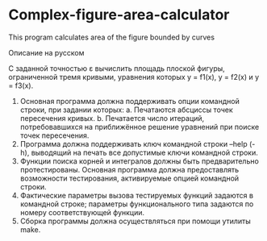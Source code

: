 # Complex-figure-area-calculator
This program calculates area of the figure bounded by curves

Описание на русском

С заданной точностью ε вычислить площадь плоской фигуры, ограниченной тремя кривыми, уравнения которых y = f1(x), y = f2(x) и y = f3(x).

1. Основная программа должна поддерживать опции командной строки, при задании которых:
  a. Печатаются абсциссы точек пересечения кривых.
  b. Печатается число итераций, потребовавшихся на приближённое решение уравнений при поиске точек пересечения.
2. Программа должна поддерживать ключ командной строки –help (-h), выводящий на печать все допустимые ключи командной строки.
3. Функции поиска корней и интегралов должны быть предварительно протестированы. Основная программа должна предоставлять возможности тестирования, активируемые опцией командной строки.
4. Фактические параметры вызова тестируемых функций задаются в командной строке; параметры функционального типа задаются по номеру соответствующей функции.
5. Сборка программы должна осуществляться при помощи утилиты make.
